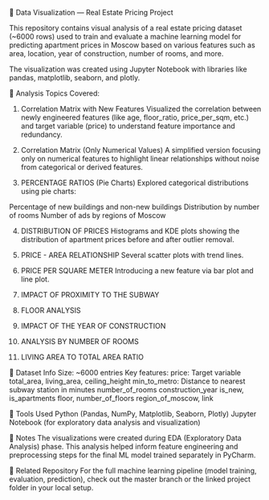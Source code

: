 🧩 Data Visualization — Real Estate Pricing Project

This repository contains visual analysis of a real estate pricing dataset (~6000 rows) used to train and evaluate a machine learning model for predicting apartment prices in Moscow based on various features such as area, location, year of construction, number of rooms, and more.

The visualization was created using Jupyter Notebook with libraries like pandas, matplotlib, seaborn, and plotly.

🧩 Analysis Topics Covered:
1. Correlation Matrix with New Features
Visualized the correlation between newly engineered features (like age, floor_ratio, price_per_sqm, etc.) and target variable (price) to understand feature importance and redundancy.

2. Correlation Matrix (Only Numerical Values)
A simplified version focusing only on numerical features to highlight linear relationships without noise from categorical or derived features.

3. PERCENTAGE RATIOS (Pie Charts)
Explored categorical distributions using pie charts:

Percentage of new buildings and non-new buildings 
Distribution by number of rooms
Number of ads by regions of Moscow

4. DISTRIBUTION OF PRICES
Histograms and KDE plots showing the distribution of apartment prices before and after outlier removal.

5. PRICE - AREA RELATIONSHIP
Several scatter plots with trend lines.

6. PRICE PER SQUARE METER
Introducing a new feature via bar plot and line plot.

7. IMPACT OF PROXIMITY TO THE SUBWAY

8. FLOOR ANALYSIS

9. IMPACT OF THE YEAR OF CONSTRUCTION

10. ANALYSIS BY NUMBER OF ROOMS

11. LIVING AREA TO TOTAL AREA RATIO

📁 Dataset Info
Size: ~6000 entries
Key features:
price: Target variable
total_area, living_area, ceiling_height
min_to_metro: Distance to nearest subway station in minutes
number_of_rooms
construction_year
is_new, is_apartments
floor, number_of_floors
region_of_moscow, link

🧩 Tools Used
Python (Pandas, NumPy, Matplotlib, Seaborn, Plotly)
Jupyter Notebook (for exploratory data analysis and visualization)

🧩 Notes
The visualizations were created during EDA (Exploratory Data Analysis) phase.
This analysis helped inform feature engineering and preprocessing steps for the final ML model trained separately in PyCharm.

🧩 Related Repository
For the full machine learning pipeline (model training, evaluation, prediction), check out the master branch or the linked project folder in your local setup.
